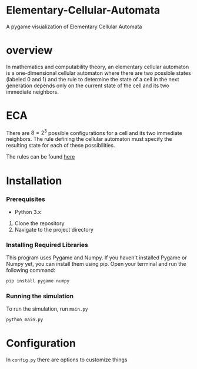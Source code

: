 # Elementary-Cellular-Automata
A pygame visualization of Elementary Cellular Automata

# overview 
In mathematics and computability theory, an elementary cellular automaton is a one-dimensional cellular automaton where there are two possible states (labeled 0 and 1) and the rule to determine the state of a cell in the next generation depends only on the current state of the cell and its two immediate neighbors. 

# ECA
There are $8 = 2^3$ possible configurations for a cell and its two immediate neighbors. 
The rule defining the cellular automaton must specify the resulting state for each of these possibilities.

The rules can be found [here](https://en.wikipedia.org/wiki/Elementary_cellular_automaton#Single_1_histories)

# Installation

### Prerequisites
- Python 3.x

1. Clone the repository
2. Navigate to the project directory

### Installing Required Libraries

This program uses Pygame and Numpy. If you haven't installed Pygame or Numpy yet, you can install them using pip. Open your terminal and run the following command:

```sh
pip install pygame numpy
```

### Running the simulation

To run the simulation, run `main.py`
```sh
python main.py
```

# Configuration
In `config.py` there are options to customize things
